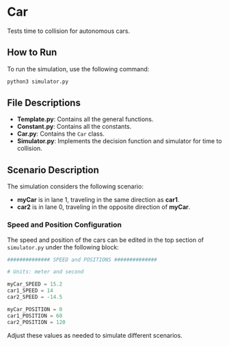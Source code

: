 # Car

Tests time to collision for autonomous cars.

## How to Run
To run the simulation, use the following command:
```bash
python3 simulator.py
```

## File Descriptions
- **Template.py**: Contains all the general functions.
- **Constant.py**: Contains all the constants.
- **Car.py**: Contains the `Car` class.
- **Simulator.py**: Implements the decision function and simulator for time to collision.

## Scenario Description
The simulation considers the following scenario:

- **myCar** is in lane 1, traveling in the same direction as **car1**.
- **car2** is in lane 0, traveling in the opposite direction of **myCar**.

### Speed and Position Configuration
The speed and position of the cars can be edited in the top section of `simulator.py` under the following block:

```python
############## SPEED and POSITIONS ############## 

# Units: meter and second

myCar_SPEED = 15.2
car1_SPEED = 14
car2_SPEED = -14.5

myCar_POSITION = 0
car1_POSITION = 60
car2_POSITION = 120
```

Adjust these values as needed to simulate different scenarios.
